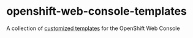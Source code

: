 # openshift-web-console-templates

A collection of [customized templates](https://docs.openshift.com/container-platform/4.5/web_console/customizing-the-web-console.html) for the OpenShift Web Console